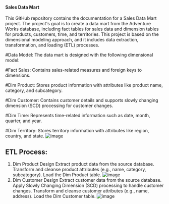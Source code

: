 #### Sales Data Mart
This GitHub repository contains the documentation for a Sales Data Mart project. The project's goal is to create a data mart from the Adventure Works database, including fact tables for sales data and dimension tables for products, customers, time, and territories. This project is based on the dimensional modeling approach, and it includes data extraction, transformation, and loading (ETL) processes.

#Data Model: 
The data mart is designed with the following dimensional model:

#Fact Sales: 
Contains sales-related measures and foreign keys to dimensions.

#Dim Product: 
Stores product information with attributes like product name, category, and subcategory.

#Dim Customer: 
Contains customer details and supports slowly changing dimension (SCD) processing for customer changes.

#Dim Time: 
Represents time-related information such as date, month, quarter, and year.

#Dim Territory: 
Stores territory information with attributes like region, country, and state.
![image](https://github.com/Mahmoud-khaled-m/Sales-Data-Mart/assets/85359683/6fa1b0d0-fbe1-4d91-b025-0ea83e87030e)

## ETL Process:
1. Dim Product Design Extract product data from the source database. Transform and cleanse product attributes (e.g., name, category, subcategory). Load the Dim Product table.
   ![image](https://github.com/Mahmoud-khaled-m/Sales-Data-Mart/assets/85359683/9926b77b-0ede-4e2f-914f-76bc7023fd16)
2. Dim Customer Design Extract customer data from the source database. Apply Slowly Changing Dimension (SCD) processing to handle customer changes. Transform and cleanse customer attributes (e.g., name, address). Load the Dim Customer table.
   ![image](https://github.com/Mahmoud-khaled-m/Sales-Data-Mart/assets/85359683/76815e09-bd35-414b-89ee-cbc71703e008)

